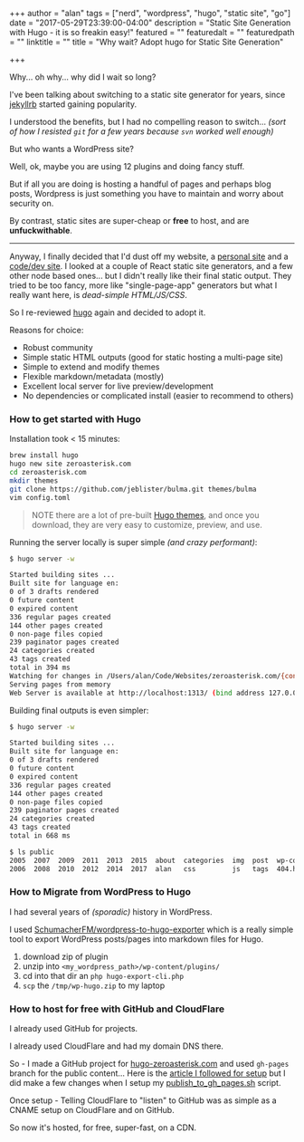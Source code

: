 +++
author = "alan"
tags = ["nerd", "wordpress", "hugo", "static site", "go"]
date = "2017-05-29T23:39:00-04:00"
description = "Static Site Generation with Hugo - it is so freakin easy!"
featured = ""
featuredalt = ""
featuredpath = ""
linktitle = ""
title = "Why wait? Adopt hugo for Static Site Generation"

+++

Why... oh why... why did I wait so long?

I've been talking about switching to a static site generator for years,
since [jekyllrb](https://jekyllrb.com/) started gaining popularity.

I understood the benefits, but I had no compelling reason to switch...
_(sort of how I resisted `git` for a few years because `svn` worked well enough)_

But who wants a WordPress site?

Well, ok, maybe you are using 12 plugins and doing fancy stuff.

But if all you are doing is hosting a handful of pages and perhaps blog posts,
Wordpress is just something you have to maintain and worry about security on.

By contrast, static sites are super-cheap or **free** to host, and are **unfuckwithable**.

---

Anyway, I finally decided that I'd dust off my website,
a [personal site](https://zeroasterisk.com)
and a [code/dev site](https://code.zeroasterisk.com).
I looked at a couple of React static site generators,
and a few other node based ones... but I didn't really like their final static output.
They tried to be too fancy, more like "single-page-app" generators
but what I really want here, is _dead-simple HTML/JS/CSS_.

So I re-reviewed [hugo](https://gohugo.io) again and decided to adopt it.

Reasons for choice:

- Robust community
- Simple static HTML outputs (good for static hosting a multi-page site)
- Simple to extend and modify themes
- Flexible markdown/metadata (mostly)
- Excellent local server for live preview/development
- No dependencies or complicated install (easier to recommend to others)

### How to get started with Hugo

Installation took &lt; 15 minutes:

```sh
brew install hugo
hugo new site zeroasterisk.com
cd zeroasterisk.com
mkdir themes
git clone https://github.com/jeblister/bulma.git themes/bulma
vim config.toml
```

> NOTE there are a lot of pre-built [Hugo themes](https://themes.gohugo.io), and once you download,
> they are very easy to customize, preview, and use.

Running the server locally is super simple _(and crazy performant)_:

```sh
$ hugo server -w

Started building sites ...
Built site for language en:
0 of 3 drafts rendered
0 future content
0 expired content
336 regular pages created
144 other pages created
0 non-page files copied
239 paginator pages created
24 categories created
43 tags created
total in 394 ms
Watching for changes in /Users/alan/Code/Websites/zeroasterisk.com/{content,static,themes}
Serving pages from memory
Web Server is available at http://localhost:1313/ (bind address 127.0.0.1)
```

Building final outputs is even simpler:

```sh
$ hugo server -w

Started building sites ...
Built site for language en:
0 of 3 drafts rendered
0 future content
0 expired content
336 regular pages created
144 other pages created
0 non-page files copied
239 paginator pages created
24 categories created
43 tags created
total in 668 ms

$ ls public
2005  2007  2009  2011  2013  2015  about  categories  img  post  wp-content  index.html  robots.txt
2006  2008  2010  2012  2014  2017  alan   css         js   tags  404.html    index.xml   sitemap.xml
```

### How to Migrate from WordPress to Hugo

I had several years of _(sporadic)_ history in WordPress.

I used [SchumacherFM/wordpress-to-hugo-exporter](https://github.com/SchumacherFM/wordpress-to-hugo-exporter)
which is a really simple tool to export WordPress posts/pages into markdown files for Hugo.

1. download zip of plugin
2. unzip into `<my_wordpress_path>/wp-content/plugins/`
3. cd into that dir an `php hugo-export-cli.php`
4. `scp` the `/tmp/wp-hugo.zip` to my laptop

### How to host for free with GitHub and CloudFlare

I already used GitHub for projects.

I already used CloudFlare and had my domain DNS there.

So - I made a GitHub project for
[hugo-zeroasterisk.com](https://github.com/zeroasterisk/hugo-zeroasterisk.com)
and used `gh-pages` branch for the public content...
Here is the [article I followed for setup](https://gohugo.io/tutorials/github-pages-blog/)
but I did make a few changes when I setup my
[publish_to_gh_pages.sh](https://github.com/zeroasterisk/hugo-zeroasterisk.com/blob/master/publish_to_gh_pages.sh) script.

Once setup - Telling CloudFlare to "listen" to GitHub was as simple as a CNAME setup on CloudFlare and on GitHub.

So now it's hosted, for free, super-fast, on a CDN.
